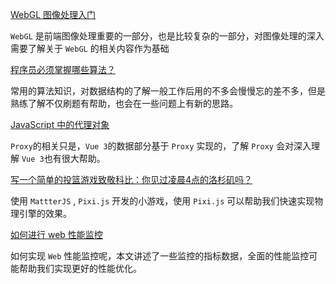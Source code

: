 [WebGL 图像处理入门](https://zhuanlan.zhihu.com/p/100388037?utm_source=com.youdao.note&utm_medium=social&utm_oi=40478628118528)

`WebGL` 是前端图像处理重要的一部分，也是比较复杂的一部分，对图像处理的深入需要了解关于 `WebGL` 的相关内容作为基础

[程序员必须掌握哪些算法？](https://www.zhihu.com/question/23148377/answer/714596562?utm_source=com.youdao.note&utm_medium=social&utm_oi=40478628118528)

常用的算法知识，对数据结构的了解一般工作后用的不多会慢慢忘的差不多，但是熟练了解不仅刷题有帮助，也会在一些问题上有新的思路。

[JavaScript 中的代理对象](https://mp.weixin.qq.com/s?__biz=MzI3NzIzMDY0NA==&mid=2247488198&idx=1&sn=b71c83021e33751d64fc7e7c151e87da&chksm=eb68379ddc1fbe8b1896eccb435f2665c0bebaadaea98d5255a544e397fdcf558e61c1292ce1&mpshare=1&scene=1&srcid=&sharer_sharetime=1582695262990&sharer_shareid=9ab05bacd692aca4809ae8fc52530bc4#rd)

`Proxy`的相关只是，`Vue 3`的数据部分基于 `Proxy` 实现的，了解 `Proxy` 会对深入理解 `Vue 3`也有很大帮助。 

[写一个简单的投篮游戏致敬科比：你见过凌晨4点的洛杉矶吗？](http://mp.weixin.qq.com/s?__biz=Mzg5NjAzMjI0NQ==&mid=2247485335&idx=1&sn=03163fb971715cd56bf2adead5a18626&chksm=c0060b0df771821bd51ddec7aa8ec47cdba8f27c247821b6b147fdf3457009a72e514070a517&mpshare=1&scene=1&srcid=&sharer_sharetime=1582695144308&sharer_shareid=9ab05bacd692aca4809ae8fc52530bc4#rd)

使用 `MattterJS` , `Pixi.js` 开发的小游戏，使用 `Pixi.js` 可以帮助我们快速实现物理引擎的效果。

[如何进行 web 性能监控](http://mp.weixin.qq.com/s?__biz=MzAxODE2MjM1MA==&mid=2651557717&idx=1&sn=0da018e3e7b3b7fe065673f7f4e6f0f1&chksm=80255894b752d1823dd0c1c75199e842511ebb82abcf6426ecfaa8b8409f6b92e1ea2ee74845&mpshare=1&scene=1&srcid=&sharer_sharetime=1578832859818&sharer_shareid=9ab05bacd692aca4809ae8fc52530bc4#rd)

如何实现 `Web` 性能监控呢，本文讲述了一些监控的指标数据，全面的性能监控可能帮助我们实现更好的性能优化。